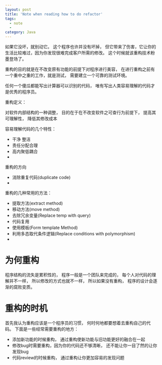```yaml
---
layout: post
title: 'Note when reading how to do refactor'
tags:
  - note
  -
category: Java
---
```

如果它没坏，就别动它。
这个程序也许并没有坏掉， 但它带来了伤害，它让你的生活比较难过，因为你发现很难完成客户所需的修改。 这个时候就该重构技术粉墨登场了。
<!--more-->

重构的目的就是在不改变原有功能的前提下对程序进行美容， 在进行重构之前有一个重中之重的工作，就是测试， 需要建立一个可靠的测试环境。

任何一个傻瓜都能写出计算器可以识别的代码， 唯有写出人类容易理解的代码才是优秀的程序员。

重构定义：

对软件内部结构的一种调整， 目的在于在不改变软件之可查行为前提下， 提高其可理解性， 降低其修改成本

容易理解代码的几个特性：

* 干净 整洁
* 责任分配合理
* 高内聚低耦合
*

重构的方向

* 消除重复代码(duplicate code)
*

重构的几种常用的方法：

* 提取方法(extract method)
* 移动方法(move method)
* 去除冗余变量(Replace temp with query)
* 代码复用
* 使用模板(Form template Method)
* 利用多态取代条件逻辑(Replace conditions with polymorphism)
* 

# 为何重构

程序结构的流失是累积性的， 程序一般是一个团队来完成的， 每个人对代码的理解并不一样， 所以修改的方式也就不一样， 所以如果没有重构， 程序的设计会逐渐的腐败变质。

# 重构的时机

首先我认为重构应该是一个程序员的习惯， 何时何地都要想着去重构自己的代码。
下面是一些经常需要重构的地方：

* 添加新功能的时候重构， 通过重构使新功能与旧功能更好的融合在一起
* 修改bug时需要重构，因为你的代码还不够清晰， 还不能让你一目了然的让你发现bug
* 代码review的时候重构， 通过重构让你更加容易的发现问题
